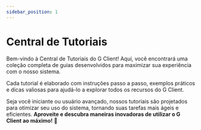 ```yaml
---
sidebar_position: 1
---
```


# Central de Tutoriais

Bem-vindo à Central de Tutoriais do G Client! Aqui, você encontrará uma coleção completa de guias desenvolvidos para maximizar sua experiência com o nosso sistema. 

Cada tutorial é elaborado com instruções passo a passo, exemplos práticos e dicas valiosas para ajudá-lo a explorar todos os recursos do G Client. 

Seja você iniciante ou usuário avançado, nossos tutoriais são projetados para otimizar seu uso do sistema, tornando suas tarefas mais ágeis e eficientes. **Aproveite e descubra maneiras inovadoras de utilizar o G Client ao máximo!** 🚀
